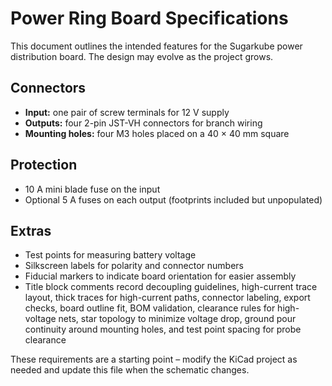 # Power Ring Board Specifications

This document outlines the intended features for the Sugarkube power distribution board.
The design may evolve as the project grows.

## Connectors

- **Input:** one pair of screw terminals for 12 V supply
- **Outputs:** four 2-pin JST-VH connectors for branch wiring
- **Mounting holes:** four M3 holes placed on a 40 × 40 mm square

## Protection

- 10 A mini blade fuse on the input
- Optional 5 A fuses on each output (footprints included but unpopulated)

## Extras

- Test points for measuring battery voltage
- Silkscreen labels for polarity and connector numbers
- Fiducial markers to indicate board orientation for easier assembly
- Title block comments record decoupling guidelines, high-current trace layout, thick traces
  for high-current paths, connector labeling, export checks, board outline fit, BOM validation,
  clearance rules for high-voltage nets, star topology to minimize voltage drop, ground
  pour continuity around mounting holes, and test point spacing for probe clearance

These requirements are a starting point – modify the KiCad project as needed and
update this file when the schematic changes.
